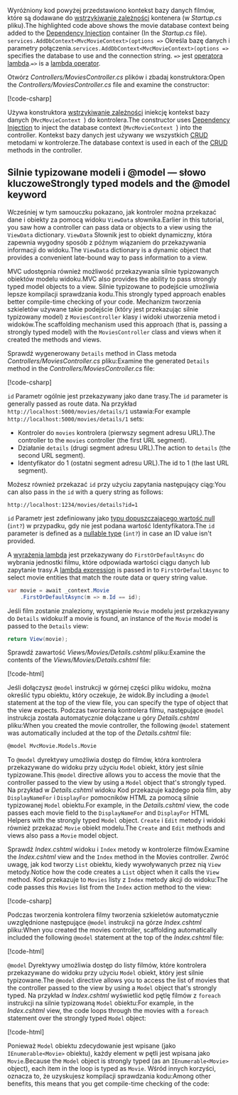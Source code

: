 <span data-ttu-id="a9bfe-101">Wyróżniony kod powyżej przedstawiono kontekst bazy danych filmów, które są dodawane do [wstrzykiwanie zależności](xref:fundamentals/dependency-injection) kontenera (w *Startup.cs* pliku).</span><span class="sxs-lookup"><span data-stu-id="a9bfe-101">The highlighted code above shows the movie database context being added to the [Dependency Injection](xref:fundamentals/dependency-injection) container (In the *Startup.cs* file).</span></span> <span data-ttu-id="a9bfe-102">`services.AddDbContext<MvcMovieContext>(options =>` Określa bazę danych i parametry połączenia.</span><span class="sxs-lookup"><span data-stu-id="a9bfe-102">`services.AddDbContext<MvcMovieContext>(options =>` specifies the database to use and the connection string.</span></span> <span data-ttu-id="a9bfe-103">`=>` jest [operatora lambda](/dotnet/articles/csharp/language-reference/operators/lambda-operator).</span><span class="sxs-lookup"><span data-stu-id="a9bfe-103">`=>` is a [lambda operator](/dotnet/articles/csharp/language-reference/operators/lambda-operator).</span></span>

<span data-ttu-id="a9bfe-104">Otwórz *Controllers/MoviesController.cs* plików i zbadaj konstruktora:</span><span class="sxs-lookup"><span data-stu-id="a9bfe-104">Open the *Controllers/MoviesController.cs* file and examine the constructor:</span></span>

<!-- l.. Make copy of Movies controller because we comment out the initial index method and update it later  -->

[!code-csharp[](~/tutorials/first-mvc-app/start-mvc/sample/MvcMovie22/Controllers/MC1.cs?name=snippet_1)] 

<span data-ttu-id="a9bfe-105">Używa konstruktora [wstrzykiwanie zależności](xref:fundamentals/dependency-injection) iniekcję kontekst bazy danych (`MvcMovieContext `) do kontrolera.</span><span class="sxs-lookup"><span data-stu-id="a9bfe-105">The constructor uses [Dependency Injection](xref:fundamentals/dependency-injection) to inject the database context (`MvcMovieContext `) into the controller.</span></span> <span data-ttu-id="a9bfe-106">Kontekst bazy danych jest używany we wszystkich [CRUD](https://wikipedia.org/wiki/Create,_read,_update_and_delete) metodami w kontrolerze.</span><span class="sxs-lookup"><span data-stu-id="a9bfe-106">The database context is used in each of the [CRUD](https://wikipedia.org/wiki/Create,_read,_update_and_delete) methods in the controller.</span></span>

<a name="strongly-typed-models-keyword-label"></a>
<a name="strongly-typed-models-and-the--keyword"></a>

## <a name="strongly-typed-models-and-the-model-keyword"></a><span data-ttu-id="a9bfe-107">Silnie typizowane modeli i @model — słowo kluczowe</span><span class="sxs-lookup"><span data-stu-id="a9bfe-107">Strongly typed models and the @model keyword</span></span>

<span data-ttu-id="a9bfe-108">Wcześniej w tym samouczku pokazano, jak kontroler można przekazać dane i obiekty za pomocą widoku `ViewData` słownika.</span><span class="sxs-lookup"><span data-stu-id="a9bfe-108">Earlier in this tutorial, you saw how a controller can pass data or objects to a view using the `ViewData` dictionary.</span></span> <span data-ttu-id="a9bfe-109">`ViewData` Słownik jest to obiekt dynamiczny, która zapewnia wygodny sposób z późnym wiązaniem do przekazywania informacji do widoku.</span><span class="sxs-lookup"><span data-stu-id="a9bfe-109">The `ViewData` dictionary is a dynamic object that provides a convenient late-bound way to pass information to a view.</span></span>

<span data-ttu-id="a9bfe-110">MVC udostępnia również możliwość przekazywania silnie typizowanych obiektów modelu widoku.</span><span class="sxs-lookup"><span data-stu-id="a9bfe-110">MVC also provides the ability to pass strongly typed model objects to a view.</span></span> <span data-ttu-id="a9bfe-111">Silnie typizowane to podejście umożliwia lepsze kompilacji sprawdzania kodu.</span><span class="sxs-lookup"><span data-stu-id="a9bfe-111">This strongly typed approach enables better compile-time checking of your code.</span></span> <span data-ttu-id="a9bfe-112">Mechanizm tworzenia szkieletów używane takie podejście (który jest przekazując silnie typizowany model) z `MoviesController` klasy i widoki utworzenia metod i widoków.</span><span class="sxs-lookup"><span data-stu-id="a9bfe-112">The scaffolding mechanism used this approach (that is, passing a strongly typed model) with the `MoviesController` class and views when it created the methods and views.</span></span>

<span data-ttu-id="a9bfe-113">Sprawdź wygenerowany `Details` method in Class metoda *Controllers/MoviesController.cs* pliku:</span><span class="sxs-lookup"><span data-stu-id="a9bfe-113">Examine the generated `Details` method in the *Controllers/MoviesController.cs* file:</span></span>

[!code-csharp[](~/tutorials/first-mvc-app/start-mvc/sample/MvcMovie22/Controllers/MoviesController.cs?name=snippet_details)]

<span data-ttu-id="a9bfe-114">`id` Parametr ogólnie jest przekazywany jako dane trasy.</span><span class="sxs-lookup"><span data-stu-id="a9bfe-114">The `id` parameter is generally passed as route data.</span></span> <span data-ttu-id="a9bfe-115">Na przykład `http://localhost:5000/movies/details/1` ustawia:</span><span class="sxs-lookup"><span data-stu-id="a9bfe-115">For example `http://localhost:5000/movies/details/1` sets:</span></span>

* <span data-ttu-id="a9bfe-116">Kontroler do `movies` kontrolera (pierwszy segment adresu URL).</span><span class="sxs-lookup"><span data-stu-id="a9bfe-116">The controller to the `movies` controller (the first URL segment).</span></span>
* <span data-ttu-id="a9bfe-117">Działanie `details` (drugi segment adresu URL).</span><span class="sxs-lookup"><span data-stu-id="a9bfe-117">The action to `details` (the second URL segment).</span></span>
* <span data-ttu-id="a9bfe-118">Identyfikator do 1 (ostatni segment adresu URL).</span><span class="sxs-lookup"><span data-stu-id="a9bfe-118">The id to 1 (the last URL segment).</span></span>

<span data-ttu-id="a9bfe-119">Możesz również przekazać `id` przy użyciu zapytania następujący ciąg:</span><span class="sxs-lookup"><span data-stu-id="a9bfe-119">You can also pass in the `id` with a query string as follows:</span></span>

`http://localhost:1234/movies/details?id=1`

<span data-ttu-id="a9bfe-120">`id` Parametr jest zdefiniowany jako [typu dopuszczającego wartość null](/dotnet/csharp/programming-guide/nullable-types/index) (`int?`) w przypadku, gdy nie jest podana wartość Identyfikatora.</span><span class="sxs-lookup"><span data-stu-id="a9bfe-120">The `id` parameter is defined as a [nullable type](/dotnet/csharp/programming-guide/nullable-types/index) (`int?`) in case an ID value isn't provided.</span></span>

<span data-ttu-id="a9bfe-121">A [wyrażenia lambda](/dotnet/articles/csharp/programming-guide/statements-expressions-operators/lambda-expressions) jest przekazywany do `FirstOrDefaultAsync` do wybrania jednostki filmu, które odpowiada wartości ciągu danych lub zapytanie trasy.</span><span class="sxs-lookup"><span data-stu-id="a9bfe-121">A [lambda expression](/dotnet/articles/csharp/programming-guide/statements-expressions-operators/lambda-expressions) is passed in to `FirstOrDefaultAsync` to select movie entities that match the route data or query string value.</span></span>

```csharp
var movie = await _context.Movie
    .FirstOrDefaultAsync(m => m.Id == id);
```

<span data-ttu-id="a9bfe-122">Jeśli film zostanie znaleziony, wystąpienie `Movie` modelu jest przekazywany do `Details` widoku:</span><span class="sxs-lookup"><span data-stu-id="a9bfe-122">If a movie is found, an instance of the `Movie` model is passed to the `Details` view:</span></span>

```csharp
return View(movie);
   ```

<span data-ttu-id="a9bfe-123">Sprawdź zawartość *Views/Movies/Details.cshtml* pliku:</span><span class="sxs-lookup"><span data-stu-id="a9bfe-123">Examine the contents of the *Views/Movies/Details.cshtml* file:</span></span>

[!code-html[](~/tutorials/first-mvc-app/start-mvc/sample/MvcMovie22/Views/Movies/DetailsOriginal.cshtml)]

<span data-ttu-id="a9bfe-124">Jeśli dołączysz `@model` instrukcji w górnej części pliku widoku, można określić typu obiektu, który oczekuje, że widok.</span><span class="sxs-lookup"><span data-stu-id="a9bfe-124">By including a `@model` statement at the top of the view file, you can specify the type of object that the view expects.</span></span> <span data-ttu-id="a9bfe-125">Podczas tworzenia kontrolera filmu, następujące `@model` instrukcja została automatycznie dołączane u góry *Details.cshtml* pliku:</span><span class="sxs-lookup"><span data-stu-id="a9bfe-125">When you created the movie controller, the following `@model` statement was automatically included at the top of the *Details.cshtml* file:</span></span>

```HTML
@model MvcMovie.Models.Movie
   ```

<span data-ttu-id="a9bfe-126">To `@model` dyrektywy umożliwia dostęp do filmów, która kontrolera przekazywane do widoku przy użyciu `Model` obiekt, który jest silnie typizowane.</span><span class="sxs-lookup"><span data-stu-id="a9bfe-126">This `@model` directive allows you to access the movie that the controller passed to the view by using a `Model` object that's strongly typed.</span></span> <span data-ttu-id="a9bfe-127">Na przykład w *Details.cshtml* widoku Kod przekazuje każdego pola film, aby `DisplayNameFor` i `DisplayFor` pomocników HTML za pomocą silnie typizowanej `Model` obiektu.</span><span class="sxs-lookup"><span data-stu-id="a9bfe-127">For example, in the *Details.cshtml* view, the code passes each movie field to the `DisplayNameFor` and `DisplayFor` HTML Helpers with the strongly typed `Model` object.</span></span> <span data-ttu-id="a9bfe-128">`Create` i `Edit` metody i widoki również przekazać `Movie` obiekt modelu.</span><span class="sxs-lookup"><span data-stu-id="a9bfe-128">The `Create` and `Edit` methods and views also pass a `Movie` model object.</span></span>

<span data-ttu-id="a9bfe-129">Sprawdź *Index.cshtml* widoku i `Index` metody w kontrolerze filmów.</span><span class="sxs-lookup"><span data-stu-id="a9bfe-129">Examine the *Index.cshtml* view and the `Index` method in the Movies controller.</span></span> <span data-ttu-id="a9bfe-130">Zwróć uwagę, jak kod tworzy `List` obiektu, kiedy wywoływanych przez nią `View` metody.</span><span class="sxs-lookup"><span data-stu-id="a9bfe-130">Notice how the code creates a `List` object when it calls the `View` method.</span></span> <span data-ttu-id="a9bfe-131">Kod przekazuje to `Movies` listy z `Index` metody akcji do widoku:</span><span class="sxs-lookup"><span data-stu-id="a9bfe-131">The code passes this `Movies` list from the `Index` action method to the view:</span></span>

[!code-csharp[](~/tutorials/first-mvc-app/start-mvc/sample/MvcMovie22/Controllers/MC1.cs?name=snippet_index)]

<span data-ttu-id="a9bfe-132">Podczas tworzenia kontrolera filmy tworzenia szkieletów automatycznie uwzględnione następujące `@model` instrukcji na górze *Index.cshtml* pliku:</span><span class="sxs-lookup"><span data-stu-id="a9bfe-132">When you created the movies controller, scaffolding automatically included the following `@model` statement at the top of the *Index.cshtml* file:</span></span>

<!-- Copy Index.cshtml to IndexOriginal.cshtml -->

[!code-html[](~/tutorials/first-mvc-app/start-mvc/sample/MvcMovie22/Views/Movies/IndexOriginal.cshtml?range=1)]

<span data-ttu-id="a9bfe-133">`@model` Dyrektywy umożliwia dostęp do listy filmów, które kontrolera przekazywane do widoku przy użyciu `Model` obiekt, który jest silnie typizowane.</span><span class="sxs-lookup"><span data-stu-id="a9bfe-133">The `@model` directive allows you to access the list of movies that the controller passed to the view by using a `Model` object that's strongly typed.</span></span> <span data-ttu-id="a9bfe-134">Na przykład w *Index.cshtml* wyświetlić kod pętlę filmów z `foreach` instrukcji na silnie typizowaną `Model` obiektu:</span><span class="sxs-lookup"><span data-stu-id="a9bfe-134">For example, in the *Index.cshtml* view, the code loops through the movies with a `foreach` statement over the strongly typed `Model` object:</span></span>

[!code-html[](~/tutorials/first-mvc-app/start-mvc/sample/MvcMovie22/Views/Movies/IndexOriginal.cshtml?highlight=1,31,34,37,40,43,46-48)]

<span data-ttu-id="a9bfe-135">Ponieważ `Model` obiektu zdecydowanie jest wpisane (jako `IEnumerable<Movie>` obiektu), każdy element w pętli jest wpisana jako `Movie`.</span><span class="sxs-lookup"><span data-stu-id="a9bfe-135">Because the `Model` object is strongly typed (as an `IEnumerable<Movie>` object), each item in the loop is typed as `Movie`.</span></span> <span data-ttu-id="a9bfe-136">Wśród innych korzyści, oznacza to, że uzyskujesz kompilacji sprawdzania kodu:</span><span class="sxs-lookup"><span data-stu-id="a9bfe-136">Among other benefits, this means that you get compile-time checking of the code:</span></span>
